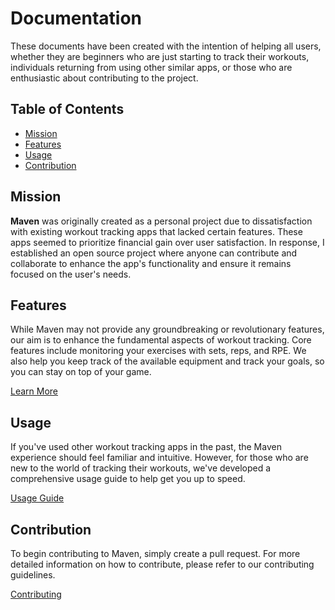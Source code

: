 # Documentation
These documents have been created with the intention of helping all users, whether they are beginners who are just starting to track their workouts, individuals returning from using other similar apps, or those who are enthusiastic about contributing to the project.


## Table of Contents
- [Mission](#mission)
- [Features](#features)
- [Usage](#usage)
- [Contribution](#contribution)


## Mission
**Maven** was originally created as a personal project due to dissatisfaction with existing workout tracking apps that lacked certain features. These apps seemed to prioritize financial gain over user satisfaction. In response, I established an open source project where anyone can contribute and collaborate to enhance the app's functionality and ensure it remains focused on the user's needs.


## Features
While Maven may not provide any groundbreaking or revolutionary features, our aim is to enhance the fundamental aspects of workout tracking. Core features include monitoring your exercises with sets, reps, and RPE. We also help you keep track of the available equipment and track your goals, so you can stay on top of your game.

[Learn More](TODO)


## Usage
If you've used other workout tracking apps in the past, the Maven experience should feel familiar and intuitive. However, for those who are new to the world of tracking their workouts, we've developed a comprehensive usage guide to help get you up to speed.

[Usage Guide](TODO)


## Contribution
To begin contributing to Maven, simply create a pull request. For more detailed information on how to contribute, please refer to our contributing guidelines.

[Contributing](TODO)
